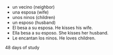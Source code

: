 * un vecino (neighbor)
* una esposa (wife)
* unos ninos (children)
* un esposo (husband)
* El besa a su esposa. He kisses his wife.
* Ella besa a su esposo. She kisses her husband.
* Le encantan los ninos. He loves children. 

48 days of study 
